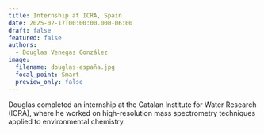 ```yaml
---
title: Internship at ICRA, Spain
date: 2025-02-17T00:00:00.000-06:00
draft: false
featured: false
authors:
  - Douglas Venegas González
image:
  filename: douglas-españa.jpg
  focal_point: Smart
  preview_only: false
---
```

Douglas completed an internship at the Catalan Institute for Water Research (ICRA), where he worked on high-resolution mass spectrometry techniques applied to environmental chemistry.

